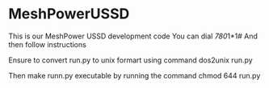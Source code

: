 # MeshPowerUSSD
This is our MeshPower USSD development code
You can dial *780*1*1# 
And then follow instructions

Ensure to convert run.py to unix formart using command
    dos2unix run.py

Then  make runn.py executable by running the command
    chmod 644 run.py
